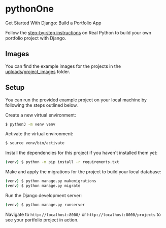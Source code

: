# pythonOne
 
 Get Started With Django: Build a Portfolio App

Follow the [step-by-step instructions](https://realpython.com/get-started-with-django-1/) on Real Python to build your own portfolio project with Django.

## Images

You can find the example images for the projects in the [uploads/project_images](uploads/project_images) folder.

## Setup

You can run the provided example project on your local machine by following the steps outlined below.

Create a new virtual environment:

```bash
$ python3 -m venv venv
```

Activate the virtual environment:

```bash
$ source venv/bin/activate
```

Install the dependencies for this project if you haven't installed them yet:

```bash
(venv) $ python -m pip install -r requirements.txt
```

Make and apply the migrations for the project to build your local database:

```bash
(venv) $ python manage.py makemigrations
(venv) $ python manage.py migrate
```

Run the Django development server:

```bash
(venv) $ python manage.py runserver
```

Navigate to `http://localhost:8000/` or `http://localhost:8000/projects` to see your portfolio project in action.
